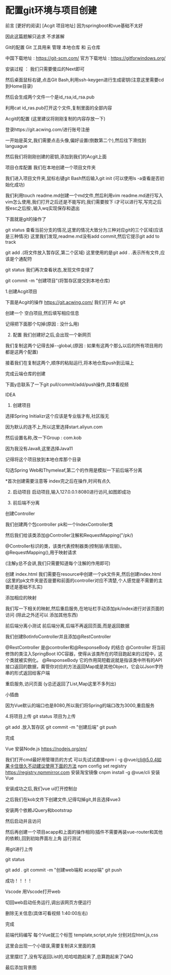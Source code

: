 # 配置git环境与项目创建

前言
[更好的阅读]
[Acgit 项目地址]
因为springboot和vue基础不太好

因此这篇题解只追求 不求甚解

Git的配置
Git 工具用来 管理 本地仓库 和 云仓库

中国下载地址 : https://git-scm.com/
官方下载地址 : https://gitforwindows.org/

安装过程 ： 我们只需要傻瓜的Next即可

然后桌面鼠标右键,点击Git Bash,利用ssh-keygen进行生成密钥(注意这里需要cd到Home目录)



然后会生成两个文件一个是id_rsa,id_rsa.pub

利用cat id_ras.pub打开这个文件,复制里面的全部内容

Acgit的配置
(这里建议将刚刚复制的内容存放一下)

登录https://git.acwing.com/进行账号注册

一开始是英文,我们需要点击头像,偏好设置(倒数第二个),然后往下滑找到languague




然后我们将刚刚创建的密钥,添加到我们的Acgit上面



项目仓库配置
我们在本地创建一个项目文件夹

我们进入项目文件夹,鼠标右键git Bash然后输入git init
(可以使用ls -a查看是否初始化成功)

我们利用touch readme.md创建一个md文件,然后利用vim readme.md进行写入
vim怎么使用,我们打开之后还是不能写的,我们需要按下 i才可以进行写,写完之后按esc之后按:,输入wq实现保存和退出


下面就是git的操作了

git status
查看当前分支的情况,这里的情况大致分为三种对应git的三个区域(应该是三种情况)
这里我们发现,readme.md没有add commit,然后它提示git add to track

git add .(将文件放入暂存区,第二个区域)
这里使用的是git add . .表示所有文件,应该是个通配符

git status
我们再次查看状态,发现文件变绿了


git commit -m "创建项目"(将暂存区提交到本地仓库)

1.创建Acgit项目

下面是Acgit的操作
https://git.acwing.com/
我们打开 Ac git



创建一个 空白项目,然后填写相应信息

记得把下面那个勾掉(原因 : 没什么用)

2. 配置
我们创建好之后,会出现一个新网页

我们复制这两个记得去掉--global,(原因 : 如果有这两个那么以后的所有项目用的都是这两个配置)


接着我们在复制这两个,顺序的粘贴运行,将本地仓库push到云端上



完成云端仓库的创建

下面y总联系了一下git pull/commit/add/push操作,具体看视频

IDEA
1. 创建项目

选择Spring Initializr这个应该是专业版才有,社区版无

因为默认的连不上,所以这里选择start.aliyun.com

然后设置名称,改一下Group : com.kob

因为我没有Java8,这里选择Java11

记得将这个项目放到本地仓库那个目录


勾选Spring Web和Thymeleaf,第二个的作用是模拟一下前后端不分离



*首次创建需要注意等 index完之后在操作,时间有点久


2. 启动项目
启动项目,输入127.0.0.1:8080进行访问,如图即成功



3. 前后端不分离

创建Controller

我们创建两个包controller pk和一个IndexController类

然后我们给该类添加@Controller注解和RequestMapping("/pk/)


@Controller标识的类，该类代表控制器类(控制层/表现层)。
@RequestMapping(),用于映射请求

(注解y总不会讲,我们只需要知道每个注解的作用即可)

创建 index.html
我们需要在resource中创建一个pk文件夹,然后创建index.html
(这里的pk文件夹是否是要和前面的controller对应不清楚,个人感觉是不需要的主要还是基础不扎实)

添加相应的映射

我们写一下相关的映射,然后重启服务,在地址栏手动添加pk/index进行对该页面的访问
(除此之外还可以 添加其他东西)


前后端分离小测试
前后端分离,后端不再返回页面,而是返回数据

我们创建BotInfoController并且添加@RestController


@RestController 是@controller和@ResponseBody 的结合
@Controller 将当前修饰的类注入SpringBoot IOC容器，使得从该类所在的项目跑起来的过程中，这个类就被实例化。
@ResponseBody 它的作用简短截说就是指该类中所有的API接口返回的数据，甭管你对应的方法返回Map或是其他Object，它会以Json字符串的形式返回给客户端

重启服务,访问页面
(y总还返回了List,Map这里不多列出)


小插曲

因为Vue默认的端口也是8080,所以我们将Spring的端口改为3000,重启服务


4.将项目上传
git status 项目为上传

git add .放入暂存区
git commit -m "创建后端"
git push

完成


Vue
安装Node.js https://nodejs.org/en/

我们打开cmd最好用管理员的方式
可以先试试直接npm i -g @vue/cli@5.0.4如果卡住很久不动建议使用下面的方法
npm config set registry https://registry.npmmirror.com
安装淘宝镜像
cnpm install -g @vue/cli
安装Vue

安装成功之后,我们vue ui打开控制台


之后我们在kob文件下创建文件,记得勾掉git,并且选择vue3

安装两个依赖JQuery和bootstrap

然后启动并且访问



然后再创建一个项目acapp和上面的操作相同(插件不需要再装vue-router和其他的依赖),回到初始界面左上角
运行测试

用git进行上传

git status

git add .
git commit -m "创建web端和 acapp端"
git push

成功！！！！


Vscode
用Vscode打开web

切回web启动任务运行,调出该网页方便运行

删除无关信息(具体可看视频 1:40:00左右)

完成


前端代码编写
每个Vue就三个标签 template,script,style
分别对应html,js,css

<template>
  <div>

    <div>Bot昵称 :{{ bot_name }}</div>
    <div>Bot战力 :{{ bot_rating }}</div>
  </div>
  <router-view></router-view>
</template>


<script>
import $ from 'jquery'
import { ref } from 'vue';

export default {
  name: "App",
  setup: () => {
    let bot_name = ref("");
    let bot_rating = ref("");

    // 访问后端
    $.ajax({
      url: "http://127.0.0.1:3000/pk/getBotInfo/",
      type: "get",
      success: resp => {
        console.log(resp);
      }
    });
    return {
      bot_name,
      bot_rating
    }
  }
}
</script>

<style>
</style>

这里会出现一个小错误,需要复制讲义里面的类


这里摆烂了,没有写返回List的,哈哈哈跑起来了,总算跑起来了QAQ


最后添加背景图



<template>
  <div>

    <div>Bot昵称 :{{ bot_name }}</div>
    <div>Bot战力 :{{ bot_rating }}</div>
  </div>
  <router-view></router-view>
</template>


<script>
import $ from 'jquery'
import { ref } from 'vue';

export default {
  name: "App",
  setup: () => {
    let bot_name = ref("");
    let bot_rating = ref("");

    // 访问后端
    $.ajax({
      url: "http://127.0.0.1:3000/pk/getBotInfo/",
      type: "get",
      success: resp => {
        // console.log(resp);
        bot_name.value = resp;
        bot_rating.value = resp;
      }
    });
    return {
      bot_name,
      bot_rating
    }
  }
}
</script>

<style>
body {
  background-image: url("@/assets/background.png");
}
</style>



